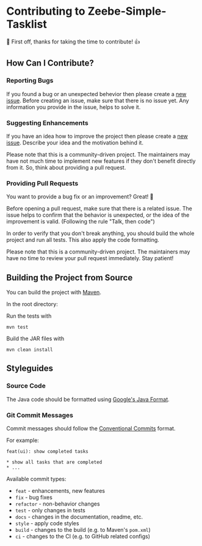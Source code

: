 # Contributing to Zeebe-Simple-Tasklist

:tada: First off, thanks for taking the time to contribute! :+1:

## How Can I Contribute?

### Reporting Bugs

If you found a bug or an unexpected behevior then please create
a [new issue](https://github.com/camunda-community-hub/zeebe-simple-tasklist/issues). Before creating an issue, make sure
that there is no issue yet. Any information you provide in the issue, helps to solve it.

### Suggesting Enhancements

If you have an idea how to improve the project then please create
a [new issue](https://github.com/camunda-community-hub/zeebe-simple-tasklist/issues). Describe your idea and the
motivation behind it.

Please note that this is a community-driven project. The maintainers may have not much time to implement new features if
they don't benefit directly from it. So, think about providing a pull request.

### Providing Pull Requests

You want to provide a bug fix or an improvement? Great! :tada:

Before opening a pull request, make sure that there is a related issue. The issue helps to confirm that the behavior is
unexpected, or the idea of the improvement is valid. (Following the rule "Talk, then code")

In order to verify that you don't break anything, you should build the whole project and run all tests. This also apply
the code formatting.

Please note that this is a community-driven project. The maintainers may have no time to review your pull request
immediately. Stay patient!

## Building the Project from Source

You can build the project with [Maven](http://maven.apache.org).

In the root directory:

Run the tests with

```
mvn test
```

Build the JAR files with

```
mvn clean install
```

## Styleguides

### Source Code

The Java code should be formatted using [Google's Java Format](https://github.com/google/google-java-format).

### Git Commit Messages

Commit messages should follow the [Conventional Commits](https://www.conventionalcommits.org/en/v1.0.0/#summary) format.

For example:

```
feat(ui): show completed tasks

* show all tasks that are completed
* ...
```

Available commit types:

* `feat` - enhancements, new features
* `fix` - bug fixes
* `refactor` - non-behavior changes
* `test` - only changes in tests
* `docs` - changes in the documentation, readme, etc.
* `style` - apply code styles
* `build` - changes to the build (e.g. to Maven's `pom.xml`)
* `ci` - changes to the CI (e.g. to GitHub related configs)
